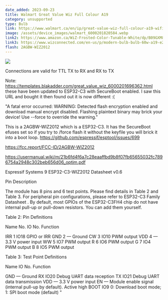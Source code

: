 ```yaml
---
date_added: 2023-09-23
title: Walmart Great Value Wiz Full Colour A19
category: unsupported
type: Bulb
link: https://www.walmart.ca/en/ip/great-value-wiz-full-colour-a19-wifi-bulb-multi/6000201696361
image: /assets/device_images/walmart_6000201820584.webp
link2: https://www.amazon.ca/WiZ-Frosted-Color-Tunable-White/dp/B09GXM8FFZ/
link3: https://www.wizconnected.com/en-us/p/modern-bulb-bulb-60w-a19-e26/046677604264
flash: 2AGBW-WIZ2012
---
```



![](https://imgur.com/a/lpUqrOi)

Connections are valid for TTL TX to RX and RX to TX

Note: <https://templates.blakadder.com/great_value_wiz_6000201696362.html> these have been updated to ESP32-C3 with SecureBoot enabled. I saw this URL and bought it then found out it is now different :(

"A fatal error occurred: WARNING: Detected flash encryption enabled and download manual encrypt disabled. Flashing plaintext binary may brick your device! Use --force to override the warning."

This is a 2AGBW-WIZ2012 which is a ESP32-C3. It has the SecureBoot efuses set so if you try to /force flash it without the keyfile you will brick it into a boot loop. https://github.com/espressif/esptool/issues/699 

https://fcc.report/FCC-ID/2AGBW-WIZ2012

https://usermanual.wiki/m/21b6fd4f6a7c28eaaffbd9b8f07fb65655032fc7896754a2948c302beb656d06_optim.pdf

Espressif Systems 9 ESP32-C3-WIZ2012 Datasheet v0.6

Pin Description

The module has 8 pins and 6 test points. Please find details in Table 2 and Table 3.
For peripheral pin configurations, please refer to ESP32-C3 Family Datasheet .
By default, most GPIOs of the ESP32-C3FH4 chip do not have internal pull-up or pull-down resistors. You can add them yourself.

Table 2: Pin Definitions

Name No. IO No. Function

IRR 1 IO18 GPIO or IRR
GND 2 — Ground
CW 3 IO10 PWM output
VDD 4 — 3.3 V power input
WW 5 IO7 PWM output
R 6 IO6 PWM output
G 7 IO4 PWM output
B 8 IO5 PWM output

Table 3: Test Point Definitions

Name IO No. Function

GND — Ground
RX IO20 Debug UART data reception
TX IO21 Debug UART data transmission
VDD — 3.3 V power input
EN — Module enable signal (internal pull-up by default). Active high
BOOT IO9 0: Download boot mode; 1: SPI boot mode (default)
"